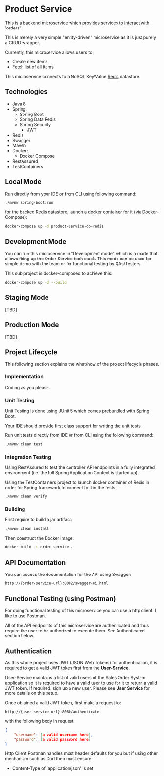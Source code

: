 # Product Service

This is a backend microservice which provides services to interact with 'orders'.

This is merely a very simple "entity-driven" microservice as it is just purely a CRUD wrapper.

Currently, this microservice allows users to:
- Create new items
- Fetch list of all items

This microservice connects to a NoSQL Key/Value [Redis](https://redis.io/) datastore.

## Technologies

- Java 8
- Spring:
    - Spring Boot
    - Spring Data Redis
    - Spring Security
      - JWT
- Redis
- Swagger
- Maven
- Docker:
    - Docker Compose
- RestAssured
- TestContainers

    
## Local Mode

Run directly from your IDE or from CLI using following command:

```bash
./mvnw spring-boot:run
```

for the backed Redis datastore, launch a docker container for it (via Docker-Compose):

```bash
docker-compose up -d product-service-db-redis
```

## Development Mode

You can run this microservice in "Development mode" which is a mode that allows firing up the Order Service tech stack. This mode can be used for simple demo with the team or for functional testing by QAs/Testers.

This sub project is docker-composed to achieve this:

```bash
docker-compose up -d --build
```

## Staging Mode

[TBD]

## Production Mode

[TBD]

## Project Lifecycle

This following section explains the what/how of the project lifecycle phases.

### Implementation

Coding as you please.

### Unit Testing

Unit Testing is done using JUnit 5 which comes prebundled with Spring Boot.

Your IDE should provide first class support for writing the unit tests.

Run unit tests directly from IDE or from CLI using the following command:

```bash
./mvnw clean test
```

### Integration Testing

Using RestAssured to test the controller API endpoints in a fully integrated environment (i.e. the full Spring Application Context is started up). 

Using the TestContainers project to launch docker container of Redis in order for Spring framework to connect to it in the tests.

```bash
./mvnw clean verify
```

### Building

First require to build a jar artifact:

```bash
./mvnw clean install
```

Then construct the Docker image:

```bash
docker build -t order-service .
```

## API Documentation

You can access the documentation for the API using Swagger:

```bash
http://{order-service-url}:8082/swagger-ui.html
```

## Functional Testing (using Postman)

For doing functional testing of this microservice you can use a http client. I like to use Postman.

All of the API endpoints of this microservice are authenticated and thus require the user to be authorized to execute them. See Authenticated section below.


## Authentication

As this whole project uses JWT (JSON Web Tokens) for authentication, it is required to get a valid JWT token first from the __User-Service__.

User-Service maintains a list of valid users of the Sales Order System application so it is required to have a valid user to use for it to return a valid JWT token. If required, sign up a new user. Please see __User Service__ for more details on this setup.

Once obtained a valid JWT token, first make a request to:

```bash
http://{user-service-url}:8080/authenticate
```

with the following body in request:

```json
{
    "username": [a valid username here],
    "password": [a valid password here]
}
```

Http Client Postman handles most header defaults for you but if using other mechanism such as Curl then must ensure:

- Content-Type of 'application/json' is set